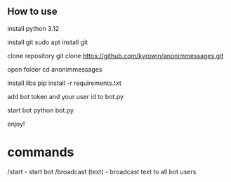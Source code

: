 ## How to use
install python 3.12

install git
sudo apt install git

clone repository
git clone https://github.com/kyrowin/anonimmessages.git

open folder
cd anonimmessages

install libs
pip install -r requirements.txt

add bot token and your user id to bot.py

start bot
python bot.py

enjoy!

# commands
/start - start bot
/broadcast (text) - broadcast text to all bot users


